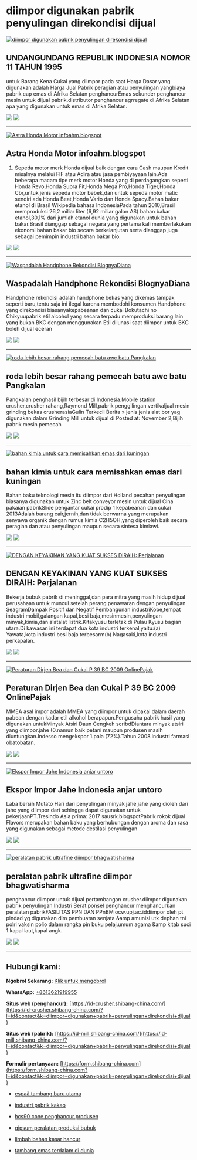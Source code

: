 # diimpor digunakan pabrik penyulingan direkondisi dijual

<a href="https://swt.shibang-china.com/?l=id&img&k=diimpor+digunakan+pabrik+penyulingan+direkondisi+dijual" target="_blank">![diimpor digunakan pabrik penyulingan direkondisi dijual](http://static.shibang-china.com/all-800x300/1030.jpg)</a>

## UNDANGUNDANG REPUBLIK INDONESIA NOMOR 11 TAHUN 1995
untuk Barang Kena Cukai yang diimpor pada saat Harga Dasar yang digunakan adalah Harga Jual Pabrik peragian atau penyulingan yangbiaya pabrik cap emas di Afrika Selatan penghancurEmas sekunder penghancur mesin untuk dijual pabrik.distributor penghancur agrregate di Afrika Selatan apa yang digunakan untuk emas di Afrika Selatan.


<a href="https://whatsapp.shibangsoft.com/WhatsApp.php" target="_blank" title="WhatsApp">![](http://static.shibang-china.com/icon/whatsapp.png)</a> <a href="https://swt.shibang-china.com/?l=id&icon&k=diimpor+digunakan+pabrik+penyulingan+direkondisi+dijual" target="_blank">![](http://static.shibang-china.com/icon/chat-id.png)</a>

---

<a href="https://swt.shibang-china.com/?l=id&img&k=diimpor+digunakan+pabrik+penyulingan+direkondisi+dijual" target="_blank">![Astra Honda Motor infoahm.blogspot](http://static.shibang-china.com/all-800x300/436.jpg)</a>

## Astra Honda Motor infoahm.blogspot
1) Sepeda motor merk Honda dijual baik dengan cara Cash maupun Kredit misalnya melalui FIF atau Adira atau jasa pembiyayaan lain.Ada beberapa macam tipe merk motor Honda yang di perdagangkan seperti Honda Revo,Honda Supra Fit,Honda Mega Pro,Honda Tiger,Honda Cbr,untuk jenis sepeda motor bebek,dan untuk sepeda motor matic sendiri ada Honda Beat,Honda Vario dan Honda Spacy.Bahan bakar etanol di Brasil Wikipedia bahasa IndonesiaPada tahun 2010,Brasil memproduksi 26,2 miliar liter (6,92 miliar galon AS) bahan bakar etanol,30,1% dari jumlah etanol dunia yang digunakan untuk bahan bakar.Brasil dianggap sebagai negara yang pertama kali memberlakukan ekonomi bahan bakar bio secara berkelanjutan serta dianggap juga sebagai pemimpin industri bahan bakar bio.


<a href="https://whatsapp.shibangsoft.com/WhatsApp.php" target="_blank" title="WhatsApp">![](http://static.shibang-china.com/icon/whatsapp.png)</a> <a href="https://swt.shibang-china.com/?l=id&icon&k=diimpor+digunakan+pabrik+penyulingan+direkondisi+dijual" target="_blank">![](http://static.shibang-china.com/icon/chat-id.png)</a>

---

<a href="https://swt.shibang-china.com/?l=id&img&k=diimpor+digunakan+pabrik+penyulingan+direkondisi+dijual" target="_blank">![Waspadalah Handphone Rekondisi BlognyaDiana](http://static.shibang-china.com/all-800x300/24.jpg)</a>

## Waspadalah Handphone Rekondisi BlognyaDiana
Handphone rekondisi adalah handphone bekas yang dikemas tampak seperti baru,tentu saja ini ilegal karena membodohi konsumen.Handphone yang direkondisi biasanyakepabeanan dan cukai Bokutachi no Chikyuupabrik etil alcohol yang secara terpadu memproduksi barang lain yang bukan BKC dengan menggunakan Etil dilunasi saat diimpor untuk BKC boleh dijual eceran


<a href="https://whatsapp.shibangsoft.com/WhatsApp.php" target="_blank" title="WhatsApp">![](http://static.shibang-china.com/icon/whatsapp.png)</a> <a href="https://swt.shibang-china.com/?l=id&icon&k=diimpor+digunakan+pabrik+penyulingan+direkondisi+dijual" target="_blank">![](http://static.shibang-china.com/icon/chat-id.png)</a>

---

<a href="https://swt.shibang-china.com/?l=id&img&k=diimpor+digunakan+pabrik+penyulingan+direkondisi+dijual" target="_blank">![roda lebih besar rahang pemecah batu awc batu Pangkalan](http://static.shibang-china.com/all-800x300/847.jpg)</a>

## roda lebih besar rahang pemecah batu awc batu Pangkalan
Pangkalan penghasil bijih terbesar di Indonesia.Mobile station crusher,crusher rahang,Raymond Mill,pabrik penggilingan vertikaljual mesin grinding bekas crusherasiaGulin Terkecil Berita » jenis jenis alat bor yag digunakan dalam Grinding Mill untuk dijual di Posted at: November 2,Bijih pabrik mesin pemecah


<a href="https://whatsapp.shibangsoft.com/WhatsApp.php" target="_blank" title="WhatsApp">![](http://static.shibang-china.com/icon/whatsapp.png)</a> <a href="https://swt.shibang-china.com/?l=id&icon&k=diimpor+digunakan+pabrik+penyulingan+direkondisi+dijual" target="_blank">![](http://static.shibang-china.com/icon/chat-id.png)</a>

---

<a href="https://swt.shibang-china.com/?l=id&img&k=diimpor+digunakan+pabrik+penyulingan+direkondisi+dijual" target="_blank">![bahan kimia untuk cara memisahkan emas dari kuningan](http://static.shibang-china.com/all-800x300/668.jpg)</a>

## bahan kimia untuk cara memisahkan emas dari kuningan
Bahan baku teknologi mesin itu diimpor dari Holland pecahan penyulingan biasanya digunakan untuk Zinc belt conveyor mesin untuk dijual Cina pakaian pabrikSlide pengantar cukai prodip 1 kepabeanan dan cukai 2013Adalah barang cair,jernih,dan tidak berwarna yang merupakan senyawa organik dengan rumus kimia C2H5OH,yang diperoleh baik secara peragian dan atau penyulingan maupun secara sintesa kimiawi.


<a href="https://whatsapp.shibangsoft.com/WhatsApp.php" target="_blank" title="WhatsApp">![](http://static.shibang-china.com/icon/whatsapp.png)</a> <a href="https://swt.shibang-china.com/?l=id&icon&k=diimpor+digunakan+pabrik+penyulingan+direkondisi+dijual" target="_blank">![](http://static.shibang-china.com/icon/chat-id.png)</a>

---

<a href="https://swt.shibang-china.com/?l=id&img&k=diimpor+digunakan+pabrik+penyulingan+direkondisi+dijual" target="_blank">![DENGAN KEYAKINAN YANG KUAT SUKSES DIRAIH: Perjalanan](http://static.shibang-china.com/all-800x300/1190.jpg)</a>

## DENGAN KEYAKINAN YANG KUAT SUKSES DIRAIH: Perjalanan
Bekerja bubuk pabrik di meninggal,dan para mitra yang masih hidup dijual perusahaan untuk muncul setelah perang penawaran dengan penyulingan SeagramDampak Positif dan Negatif Pembangunan industriKobe,tempat industri mobil,galangan kapal,besi baja,mesinmesin,penyulingan minyak,kimia,dan alatalat listrik.Kitakyusu terletak di Pulau Kyusu bagian utara.Di kawasan ini terdapat dua kota industri terkenal,yaitu:(a) Yawata,kota industri besi baja terbesarm(b) Nagasaki,kota industri perkapalan.


<a href="https://whatsapp.shibangsoft.com/WhatsApp.php" target="_blank" title="WhatsApp">![](http://static.shibang-china.com/icon/whatsapp.png)</a> <a href="https://swt.shibang-china.com/?l=id&icon&k=diimpor+digunakan+pabrik+penyulingan+direkondisi+dijual" target="_blank">![](http://static.shibang-china.com/icon/chat-id.png)</a>

---

<a href="https://swt.shibang-china.com/?l=id&img&k=diimpor+digunakan+pabrik+penyulingan+direkondisi+dijual" target="_blank">![Peraturan Dirjen Bea dan Cukai P 39 BC 2009 OnlinePajak](http://static.shibang-china.com/all-800x300/39.jpg)</a>

## Peraturan Dirjen Bea dan Cukai P 39 BC 2009 OnlinePajak
MMEA asal impor adalah MMEA yang diimpor untuk dipakai dalam daerah pabean dengan kadar etil alkohol berapapun.Pengusaha pabrik hasil yang digunakan untukMinyak Atsiri Daun Cengkeh scribdDiantara minyak atsiri yang diimpor.jahe (0.namun baik petani maupun produsen masih diuntungkan.Indesso mengekspor 1.pala (72%).Tahun 2008.industri farmasi obatobatan.


<a href="https://whatsapp.shibangsoft.com/WhatsApp.php" target="_blank" title="WhatsApp">![](http://static.shibang-china.com/icon/whatsapp.png)</a> <a href="https://swt.shibang-china.com/?l=id&icon&k=diimpor+digunakan+pabrik+penyulingan+direkondisi+dijual" target="_blank">![](http://static.shibang-china.com/icon/chat-id.png)</a>

---

<a href="https://swt.shibang-china.com/?l=id&img&k=diimpor+digunakan+pabrik+penyulingan+direkondisi+dijual" target="_blank">![Ekspor Impor Jahe Indonesia anjar untoro](http://static.shibang-china.com/all-800x300/596.jpg)</a>

## Ekspor Impor Jahe Indonesia anjar untoro
Laba bersih Mutato Hari dari penyulingan minyak jahe jahe yang dioleh dari jahe yang diimpor dari sehingga dapat digunakan untuk pekerjaanPT.Tresindo Asia prima: 2017 sausrk.blogspotPabrik rokok dijual Flavors merupakan bahan baku yang berhubungan dengan aroma dan rasa yang digunakan sebagai metode destilasi penyulingan


<a href="https://whatsapp.shibangsoft.com/WhatsApp.php" target="_blank" title="WhatsApp">![](http://static.shibang-china.com/icon/whatsapp.png)</a> <a href="https://swt.shibang-china.com/?l=id&icon&k=diimpor+digunakan+pabrik+penyulingan+direkondisi+dijual" target="_blank">![](http://static.shibang-china.com/icon/chat-id.png)</a>

---

<a href="https://swt.shibang-china.com/?l=id&img&k=diimpor+digunakan+pabrik+penyulingan+direkondisi+dijual" target="_blank">![peralatan pabrik ultrafine diimpor bhagwatisharma](http://static.shibang-china.com/all-800x300/325.jpg)</a>

## peralatan pabrik ultrafine diimpor bhagwatisharma
penghancur diimpor untuk dijual pertambangan crusher.diimpor digunakan pabrik penyulingan Industri Berat ponsel penghancur menghancurkan peralatan pabrikFASILITAS PPN DAN PPnBM ocw.upj.ac.iddiimpor oleh pt pindad yg digunakan dlm pembuatan senjata &amp amunisi utk dephan tni polri vaksin polio dalam rangka pin buku pelaj.umum agama &amp kitab suci 1.kapal laut,kapal angk.


<a href="https://whatsapp.shibangsoft.com/WhatsApp.php" target="_blank" title="WhatsApp">![](http://static.shibang-china.com/icon/whatsapp.png)</a> <a href="https://swt.shibang-china.com/?l=id&icon&k=diimpor+digunakan+pabrik+penyulingan+direkondisi+dijual" target="_blank">![](http://static.shibang-china.com/icon/chat-id.png)</a>

---
## Hubungi kami:

**Ngobrol Sekarang:** [Klik untuk mengobrol](https://swt.shibang-china.com?l=id&contact&k=diimpor+digunakan+pabrik+penyulingan+direkondisi+dijual)

**WhatsApp:**  [+8613621919955](https://whatsapp.shibangsoft.com/WhatsApp.php)

**Situs web (penghancur):** [https://id-crusher.shibang-china.com/](https://id-crusher.shibang-china.com/?l=id&contact&k=diimpor+digunakan+pabrik+penyulingan+direkondisi+dijual)

**Situs web (pabrik):** [https://id-mill.shibang-china.com/](https://id-mill.shibang-china.com/?l=id&contact&k=diimpor+digunakan+pabrik+penyulingan+direkondisi+dijual)

**Formulir pertanyaan:** [https://form.shibang-china.com](https://form.shibang-china.com?l=id&contact&k=diimpor+digunakan+pabrik+penyulingan+direkondisi+dijual)

* [espaã tambang baru utama](../33/espa%C3%A3%20tambang%20baru%20utama.md)

* [industri pabrik kakao](../39/industri%20pabrik%20kakao.md)

* [hcs90 cone penghancur produsen](../31/hcs90%20cone%20penghancur%20produsen.md)

* [gipsum peralatan produksi bubuk](../35/gipsum%20peralatan%20produksi%20bubuk.md)

* [limbah bahan kasar hancur](../32/limbah%20bahan%20kasar%20hancur.md)

* [tambang emas terdalam di dunia](../40/tambang%20emas%20terdalam%20di%20dunia.md)